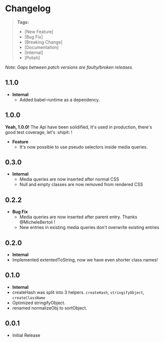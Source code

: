 # Changelog

> **Tags:**
> - [New Feature]
> - [Bug Fix]
> - [Breaking Change]
> - [Documentation]
> - [Internal]
> - [Polish]

_Note: Gaps between patch versions are faulty/broken releases._

## 1.1.0
  * __Internal__
    * Added babel-runtime as a dependency.

## 1.0.0
__Yeah, 1.0.0!__
The Api have been solidified, It's used in production, there's good test
coverage, let's :shipit: !

  * __Feature__
    * It's now possible to use pseudo selectors inside media queries.

## 0.3.0
  * __Internal__
    * Media queries are now inserted after normal CSS
    * Null and empty classes are now removed from rendered CSS

## 0.2.2
  * __Bug Fix__
    * Media queries are now inserted after parent entry. Thanks @MicheleBertoli
      !
    * New entries in existing media queries don't overwrite existing entries

## 0.2.0

 * **Internal**
  * Implemented extentedToString, now we have even shorter class names!

## 0.1.0

 * **Internal**
  * createHash was split into 3 helpers. `createHash`, `stringifyObject`, `createClassName`
  * Optimized stringifyObject.
  * renamed normalizeObj to sortObject.


## 0.0.1

  * Initial Release
